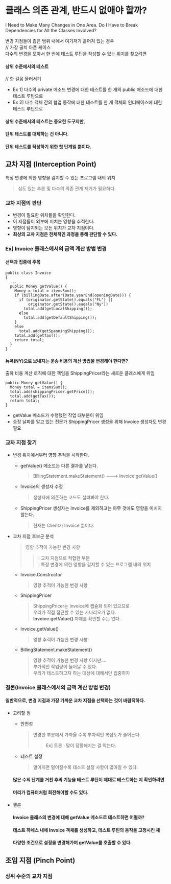 # 클래스 의존 관계, 반드시 없애야 할까?
I Need to Make Many Changes in One Area. Do I Have to Break Dependencies for All the Classes Involved?  

변경 지점들이 좁은 범위 내에서 여기저기 흩어져 있는 경우  
// 가장 골치 아픈 케이스  
다수의 변경을 모아서 한 번에 테스트 루틴을 작성할 수 있는 위치를 찾으려면  
#### 상위 수준에서의 테스트
// 한 걸음 물러서기  

* Ex 1] 다수의 private 메소드 변경에 대한 테스트를 한 개의 public 메소드에 대한 테스트 루틴으로  
* Ex 2] 다수 객체 간의 협업 동작에 대한 테스트를 한 개 객체의 인터페이스에 대한 테스트 루틴으로  
#### 상위 수준에서의 테스트는 중요한 도구지만,
#### 단위 테스트를 대체하는 건 아니다.
#### 단위 테스트를 작성하기 위한 첫 단계일 뿐이다.

## 교차 지점 (Interception Point)
특정 변경에 의한 영향을 감지할 수 있는 프로그램 내의 위치  
> 심도 있는 추론 및 다수의 의존 관계 제거가 필요하다.  

### 교차 지점의 판단
* 변경이 필요한 위치들을 확인한다.  
* 이 지점들이 외부에 미치는 영향을 추적한다.  
* 영향이 탐지되는 모든 위치가 교차 지점이다.  
* **최상의 교차 지점은 전체적인 과정을 통해 판단할 수 있다.**  

### Ex] Invoice 클래스에서의 금액 계산 방법 변경
#### 선택과 집중에 주목
```
public class Invoice
{
  ...
  public Money getValue() {
    Money = total = itemsSum();
    if (billingDate.after(Date.yearEnd(openingDate))) {
      if (originator.getState().equals("FL") ||
          originator.getState().euqals("Ny"))
        total.add(getLocalShipping());
      else
        total.add(getDefaultShipping());
    }
    else
      total.add(getSpanningShipping());
    total.add(getTax());
    return total;
  }
}
```

#### 뉴욕(NY)으로 보내지는 운송 비용의 계산 방법을 변경해야 한다면?  
출하 비용 계산 로직에 대한 책임을 ShippingPricer라는 새로운 클래스에게 위임  
```
public Money getValue() {
  Money total = itemsSum();
  total.add(shippingPricer.getPrice());
  total.add(getTax());
  return total;
}
```
* getValue 메소드가 수행했던 작업 대부분이 위임  
* 송장 날짜를 알고 있는 전문가 ShippingPricer 생성을 위해 Invoice 생성자도 변경 필요  

### 교차 지점 찾기  
* 변경 위치에서부터 영향 추적을 시작한다.  
  * getValue() 메소드는 다른 결과를 낳는다.  
    > BillingStatement.makeStatement() ---> Invoice.getValue()  
  * Invoice의 생성자 수정  
    > 생성자에 의존하는 코드도 살펴봐야 한다.  
  * ShippingPricer 생성자는 Invoice를 제외하고는 아무 것에도 영향을 미치지 않는다.  
    > 현재는 Client가 Invoice 뿐이다.  

* 교차 지점 후보군 분석  
  > 영향 추적이 가능한 변경 사항  
    >> : 교차 지점으로 적합한 부분  
    >> : 특정 변경에 의한 영향을 감지할 수 있는 프로그램 내의 위치  
  * Invoice.Constructor  
    > 영향 추적이 가능한 변경 사항  
  * ShippingPricer  
    > ShippingPricer는 Invoice에 캡슐화 되어 있으므로  
    > 우리가 직접 접근할 수 있는 시나리오가 없다.  
    > **Invoice.getValue()** 자체를 확인할 수는 없다.  
  * Invoice.getValue()  
    > 영향 추적이 가능한 변경 사항  
  * BillingStatement.makeStatement()  
    > 영향 추적이 가능한 변경 사항 이지만....  
    > 부가적인 작업량이 늘어날 수 있다.  
    > 우리가 테스트하고자 하는 대상에 대해서만 집중하자

### 결론(Invoice 클래스에서의 금액 계산 방법 변경)  
#### 일반적으로, 변경 지점과 가장 가까운 교차 지점을 선택하는 것이 바람직하다.  
* 고려할 점  
  * 안전성  
    > 변경한 부분에서 가까울 수록 부차적인 복잡도가 줄어든다.  
      >> Ex] 토론 : 말이 장황해지는 걸 막는다.  
  * 테스트 설정  
    > 멀어지면 멀어질수록 테스트 설정 사항이 많아질 수 있다.  
  #### 많은 수의 단계를 거친 후의 기능을 테스트 루틴이 제대로 테스트하는 지 확인하려면
  #### 머리가 컴퓨터처럼 회전해야할 수도 있다.
  
* 결론  
  #### Invoice 클래스의 변경에 대해 getValue 메소드로 테스트하면 어떨까?
  #### 테스트 하네스 내에 Invoice 객체를 생성하고, 테스트 루틴의 동작을 고정시킨 채
  #### 다양한 조건으로 설정을 변경해가며 getValue를 호출할 수 있다.

## 조임 지점 (Pinch Point)

### 상위 수준의 교차 지점  

